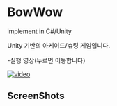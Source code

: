 # BowWow
implement in C#/Unity

Unity 기반의 아케이드/슈팅 게임입니다.

-실행 영상(누르면 이동합니다)

[![video](https://img.youtube.com/vi/AVoGl5DJvSM/0.jpg)](https://youtu.be/AVoGl5DJvSM?t=0s)

ScreenShots
----- 

